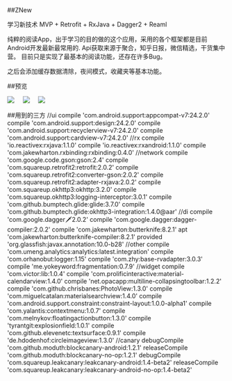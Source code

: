##ZNew

学习新技术  MVP + Retrofit + RxJava + Dagger2  + Reaml

 纯粹的阅读App，出于学习的目的做的这个应用，采用的各个框架都是目前Android开发最新最常用的.
 Api获取来源于聚合，知乎日报，微信精选，干货集中营。
 目前只是实现了最基本的阅读功能，还存在许多Bug。

 之后会添加缓存数据清除，夜间模式，收藏夹等基本功能。

##预览

![](https://github.com/smilEdit/EShare/blob/master/screenshots/aboutme.gif) &nbsp;&nbsp;&nbsp;
![](https://github.com/smilEdit/EShare/blob/master/screenshots/tulin.gif) &nbsp;&nbsp;&nbsp;
![](https://github.com/smilEdit/EShare/blob/master/screenshots/youxi.gif)


##用到的三方
    //ui
    compile 'com.android.support:appcompat-v7:24.2.0'
    compile 'com.android.support:design:24.2.0'
    compile 'com.android.support:recyclerview-v7:24.2.0'
    compile 'com.android.support:cardview-v7:24.2.0'
    //rx
    compile 'io.reactivex:rxjava:1.1.0'
    compile 'io.reactivex:rxandroid:1.1.0'
    compile 'com.jakewharton.rxbinding:rxbinding:0.4.0'
    //network
    compile 'com.google.code.gson:gson:2.4'
    compile 'com.squareup.retrofit2:retrofit:2.0.2'
    compile 'com.squareup.retrofit2:converter-gson:2.0.2'
    compile 'com.squareup.retrofit2:adapter-rxjava:2.0.2'
    compile 'com.squareup.okhttp3:okhttp:3.2.0'
    compile 'com.squareup.okhttp3:logging-interceptor:3.0.1'
    compile 'com.github.bumptech.glide:glide:3.7.0'
    compile 'com.github.bumptech.glide:okhttp3-integration:1.4.0@aar'
    //di
    compile 'com.google.dagger:dagger:2.0.2'
    compile 'com.google.dagger:dagger-compiler:2.0.2'
    compile 'com.jakewharton:butterknife:8.2.1'
    apt 'com.jakewharton:butterknife-compiler:8.2.1'
    provided 'org.glassfish:javax.annotation:10.0-b28'
    //other
    compile 'com.umeng.analytics:analytics:latest.integration'
    compile 'com.orhanobut:logger:1.15'
    compile 'com.zhy:base-rvadapter:3.0.3'
    compile 'me.yokeyword:fragmentation:0.7.9'
    //widget
    compile 'com.victor:lib:1.0.4'
    compile 'com.prolificinteractive:material-calendarview:1.4.0'
    compile 'net.opacapp:multiline-collapsingtoolbar:1.2.2'
    compile 'com.github.chrisbanes:PhotoView:1.3.0'
    compile 'com.miguelcatalan:materialsearchview:1.4.0'
    compile 'com.android.support.constraint:constraint-layout:1.0.0-alpha1'
    compile 'com.yalantis:contextmenu:1.0.7'
    compile 'com.melnykov:floatingactionbutton:1.3.0'
    compile 'tyrantgit:explosionfield:1.0.1'
    compile 'com.github.elevenetc:textsurface:0.9.1'
    compile 'de.hdodenhof:circleimageview:1.3.0'
    //canary
    debugCompile 'com.github.moduth:blockcanary-android:1.2.1'
    releaseCompile 'com.github.moduth:blockcanary-no-op:1.2.1'
    debugCompile 'com.squareup.leakcanary:leakcanary-android:1.4-beta2'
    releaseCompile 'com.squareup.leakcanary:leakcanary-android-no-op:1.4-beta2'


